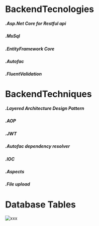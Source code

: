 # BackendTecnologies
##### .Asp.Net Core for Restful api
##### .MsSql
##### .EntityFramework Core
##### .Autofac
##### .FluentValidation
# BackendTechniques
##### .Layered Architecture Design Pattern
##### .AOP
##### .JWT
##### .Autofac dependency resolver
##### .IOC
##### .Aspects
##### .File upload

# Database Tables

![xxx](https://github.com/sukoo184/RentCarProject/blob/master/WebAPI/ImageForGithub/diagram.PNG)
